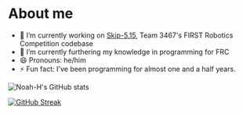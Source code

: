 # About me

<!--
**Noah-H3467/Noah-H3467** is a ✨ _special_ ✨ repository because its `README.md` (this file) appears on your GitHub profile.
-->
<!--
- 👯 I’m looking to collaborate on ...
- 🤔 I’m looking for help with ...
- 💬 Ask me about ...
- 📫 How to reach me: ...
-->
- 🔭 I’m currently working on	[Skip-5.15](https://github.com/WHS-FRC-3467/Skip-5.15-Alpha), Team 3467's FIRST Robotics Competition codebase
- 🌱 I’m currently furthering my knowledge in programming for FRC
- 😄 Pronouns: he/him
- ⚡ Fun fact: I've been programming for almost one and a half years.

![Noah-H's GitHub stats](https://github-readme-stats.vercel.app/api?username=Noah-H3467&show_icons=true&theme=highcontrast)

[![GitHub Streak](https://streak-stats.demolab.com/?user=Noah-H3467)](https://git.io/streak-stats)
